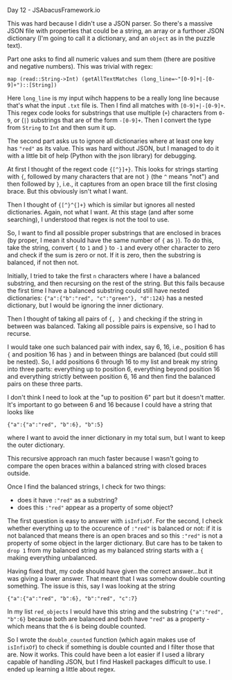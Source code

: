 Day 12 - JSAbacusFramework.io

This was hard because I didn't use a JSON parser. So there's a massive JSON file with properties that could be a string, an array or a furthoer JSON dictionary (I'm going to call it a dictionary, and an `object` as in the puzzle text).

Part one asks to find all numeric values and sum them (there are positive and negative numbers). This was trivial with regex:

```
map (read::String->Int) (getAllTextMatches (long_line=~"[0-9]+|-[0-9]+")::[String])
```
Here `long_line` is my input wihch happens to be a really long line because that's what the input `.txt` file is. Then I find all matches with `[0-9]+|-[0-9]+`. This regex code looks for substrings that use multiple (`+`) characters from `0-9`, or (`|`) substrings that are of the form `-[0-9]+`. Then I convert the type from `String` to `Int` and then sum it up.

The second part asks us to ignore all dictionaries where at least one key has `"red"` as its value. This was hard without JSON, but I managed to do it with a little bit of help (Python with the json library) for debugging.

At first I thought of the regext code `{[^}]+}`. This looks for strings starting with `{`, followed by many characters that are not `}` (the `^` means "not") and then followed by `}`, i.e., it captures from an open brace till the first closing brace. But this obviously isn't what I want.

Then I thought of `{[^}^{]+}` which is similar but ignores all nested dictionaries. Again, not what I want. At this stage (and after some searching), I understood that regex is not the tool to use.

So, I want to find all possible proper substrings that are enclosed in braces (by proper, I mean it should have the same number of `{` as `}`). To do this, take the string, convert `{` to `1` and `}` to `-1` and every other character to zero and check if the sum is zero or not. If it is zero, then the substring is balanced, if not then not.

Initially, I tried to take the first `n` characters where I have a balanced substring, and then recursing on the rest of the string. But this fails because the first time I have a balanced substring could still have nested dictionaries: `{"a":{"b":"red", "c":"green"}, "d":124}` has a nested dictionary, but I would be ignoring the inner dictionary.

Then I thought of taking all pairs of `{, }` and checking if the string in between was balanced. Taking all possible pairs is expensive, so I had to recurse.

I would take one such balanced pair with index, say 6, 16, i.e., position 6 has `{` and position 16 has `}` and in between things are balanced (but could still be nested). So, I add positions 6 through 16 to my list and break my string into three parts: everything up to position 6, everything beyond position 16 and everything strictly between position 6, 16 and then find the balanced pairs on these three parts.

I don't think I need to look at the "up to position 6" part but it doesn't matter. It's important to go between 6 and 16 because I could have a string that looks like
```
{"a":{"a":"red", "b":6}, "b":5}
```
where I want to avoid the inner dictionary in my total sum, but I want to keep the outer dictionary.

This recursive approach ran much faster because I wasn't going to compare the open braces within a balanced string with closed braces outside.

Once I find the balanced strings, I check for two things:
- does it have `:"red"` as a substring?
- does this `:"red"` appear as a property of some object?

The first question is easy to answer with `isInfixOf`. For the second, I check whether everything up to the occurence of `:"red"` is balanced or not: if it is not balanced that means there is an open braces and so this `:"red"` is not a property of some object in the larger dictionary. But care has to be taken to `drop 1` from my balanced string as my balanced string starts with a `{` making everything unbalanced.

Having fixed that, my code should have given the correct answer...but it was giving a lower answer. That meant that I was somehow double counting something. The issue is this, say I was looking at the string
```
{"a":{"a":"red", "b":6}, "b":"red", "c":7}
```
In my list `red_objects` I would have this string and the substring `{"a":"red", "b":6}` because both are balanced and both have `"red"` as a property - which means that the `6` is being double counted.

So I wrote the `double_counted` function (which again makes use of `isInfixOf`) to check if something is double counted and I filter those that are. Now it works. This could have been a lot easier if I used a library capable of handling JSON, but I find Haskell packages difficult to use. I ended up learning a little about regex.